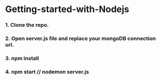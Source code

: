 # Getting-started-with-Nodejs
### 1. Clone the repo.
### 2. Open server.js file and replace your mongoDB connection url.
### 3. npm install
### 4. npm start // nodemon server.js
